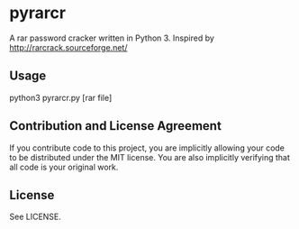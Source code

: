 # pyrarcr

A rar password cracker written in Python 3. Inspired by http://rarcrack.sourceforge.net/

## Usage

python3 pyrarcr.py [rar file]

## Contribution and License Agreement

If you contribute code to this project, you are implicitly allowing your code
to be distributed under the MIT license. You are also implicitly verifying that
all code is your original work.

## License

See LICENSE.
